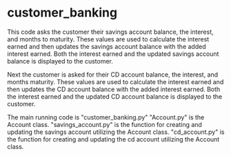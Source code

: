 # customer_banking

This code asks the customer their savings account balance, the interest, and
months to maturity. These values are used to calculate the interest earned and
then updates the savings account balance with the added interest earned. Both
the interest earned and the updated savings account balance is displayed to the
customer.

Next the customer is asked for their CD account balance, the interest, and months
maturity. These values are used to calculate the interest earned and
then updates the CD account balance with the added interest earned. Both
the interest earned and the updated CD account balance is displayed to the
customer.

The main running code is "customer_banking.py"
"Account.py" is the Account class.
"savings_account.py" is the function for creating and updating the savings
account utilizing the Account class.
"cd_account.py" is the function for creating and updating the cd account
utilizing the Account class.